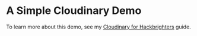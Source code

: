 # A Simple Cloudinary Demo

To learn more about this demo, see my [Cloudinary for Hackbrighters](https://docs.google.com/document/d/1bbT4hqq--ORiD0EZ4T470P7OYEqPn0PCH1RbxtFAmpU) guide.
